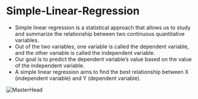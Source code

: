 # Simple-Linear-Regression
- Simple linear regression is a statistical approach that allows us to study and summarize the relationship between two continuous quantitative variables. 
- Out of the two variables, one variable is called the dependent variable, and the other variable is called the independent variable. 
- Our goal is to predict the dependent variable’s value based on the value of the independent variable. 
- A simple linear regression aims to find the best relationship between X (independent variable) and Y (dependent variable).


![MasterHead](https://static.javatpoint.com/tutorial/machine-learning/images/simple-linear-regression-in-machine-learning5.png)
